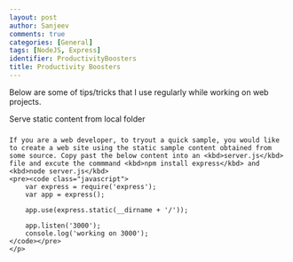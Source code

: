 ```yaml
---
layout: post
author: Sanjeev
comments: true
categories: [General]
tags: [NodeJS, Express]
identifier: ProductivityBoosters
title: Productivity Boosters
---
```

Below are some of tips/tricks that I use regularly while working on web projects.

<div class="card">
    <div class="card-header bg-dark text-white">Serve static content from local folder</div>
  <div class="card-body">
    <h5 class="card-title"></h5>
    <p class="card-text">
	
	If you are a web developer, to tryout a quick sample, you would like to create a web site using the static sample content obtained from some source. Copy past the below content into an <kbd>server.js</kbd> file and excute the commmand <kbd>npm install express</kbd> and <kbd>node server.js</kbd>
	<pre><code class="javascript">
		var express = require('express');
		var app = express();

		app.use(express.static(__dirname + '/'));

		app.listen('3000');
		console.log('working on 3000');
	</code></pre>
	</p>
  </div>
</div>
<br/>

<script>hljs.initHighlightingOnLoad();</script>